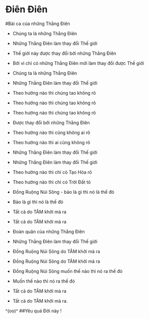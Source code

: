 

# Điên Điên
#Bài ca của những Thằng Điên


 - Chúng ta là những Thằng Điên
 - Những Thằng Điên làm thay đổi Thế giới
 - Thế giới này được thay đổi bởi những Thằng Điên
 - Bởi vì chỉ có những Thằng Điên mới làm thay đổi được Thế giới

 - Chúng ta là những Thằng Điên
 - Những Thằng Điên làm thay đổi Thế giới
 - Theo hướng nào thì chúng tao không rõ
 - Theo hướng nào thì chúng tao không rõ
 - Theo hướng nào thì chúng tao không rõ

 - Được thay đổi bởi những Thằng Điên
 - Theo hướng nào thì cũng không ai rõ
 - Theo hướng nào thì ai cũng không rõ

 - Những Thằng Điên làm thay đổi Thế giới
 - Những Thằng Điên làm thay đổi Thế giới
 - Theo hướng nào thì chỉ có Tạo Hóa rõ
 - Theo hướng nào thì chỉ có Trời Đất tỏ

 - Đồng Ruộng Núi Sông - bảo là gì thì nó là thế đó
 - Bảo là gì thì nó là thế đó
 - Tất cả do TÂM khởi mà ra
 - Tất cả do TÂM khởi mà ra

 - Đoàn quân của những Thằng Điên
 - Những Thằng Điên làm thay đổi Thế giới
 - Đồng Ruộng Núi Sông do TÂM khởi mà ra
 - Đồng Ruộng Núi Sông do TÂM khởi mà ra

 - Đồng Ruộng Núi Sông muốn thế nào thì nó ra thế đó
 - Muốn thế nào thì nó ra thế đó
 - Tất cả do TÂM khởi mà ra
 - Tất cả do TÂM khởi mà ra.


^(oo)^
##Yêu quá Đời này !
